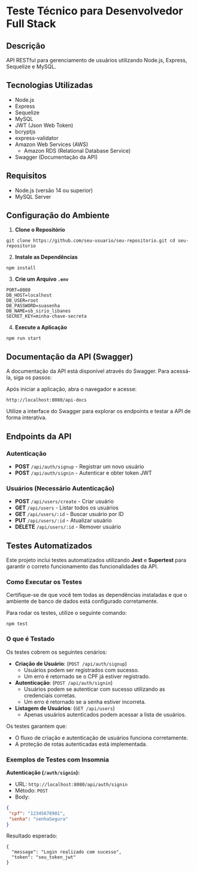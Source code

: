# Teste Técnico para Desenvolvedor Full Stack

## Descrição
API RESTful para gerenciamento de usuários utilizando Node.js, Express, Sequelize e MySQL.

## Tecnologias Utilizadas
- Node.js
- Express
- Sequelize
- MySQL
- JWT (Json Web Token)
- bcryptjs
- express-validator
- Amazon Web Services (AWS)
  - Amazon RDS (Relational Database Service)
- Swagger (Documentação da API)

## Requisitos
- Node.js (versão 14 ou superior)
- MySQL Server

## Configuração do Ambiente

1. **Clone o Repositório**
```
git clone https://github.com/seu-usuario/seu-repositorio.git cd seu-repositorio
```

2. **Instale as Dependências**
```
npm install
```

3. **Crie um Arquivo `.env`**
```
PORT=8080 
DB_HOST=localhost 
DB_USER=root 
DB_PASSWORD=suasenha 
DB_NAME=sb_sirio_libanes 
SECRET_KEY=minha-chave-secreta
```
4. **Execute a Aplicação**
```
npm run start
```
## Documentação da API (Swagger)
A documentação da API está disponível através do Swagger. Para acessá-la, siga os passos:

Após iniciar a aplicação, abra o navegador e acesse:
```
http://localhost:8080/api-docs
```
Utilize a interface do Swagger para explorar os endpoints e testar a API de forma interativa.

## Endpoints da API

### Autenticação
- **POST** `/api/auth/signup` - Registrar um novo usuário
- **POST** `/api/auth/signin` - Autenticar e obter token JWT

### Usuários (Necessário Autenticação)
- **POST** `/api/users/create` - Criar usuário
- **GET** `/api/users` - Listar todos os usuários
- **GET** `/api/users/:id` - Buscar usuário por ID
- **PUT** `/api/users/:id` - Atualizar usuário
- **DELETE** `/api/users/:id` - Remover usuário

## Testes Automatizados

Este projeto inclui testes automatizados utilizando **Jest** e **Supertest** para garantir o correto funcionamento das funcionalidades da API.

### Como Executar os Testes

Certifique-se de que você tem todas as dependências instaladas e que o ambiente de banco de dados está configurado corretamente.

Para rodar os testes, utilize o seguinte comando:
```
npm test
```

### O que é Testado

Os testes cobrem os seguintes cenários:
- **Criação de Usuário**: (`POST /api/auth/signup`)
  - Usuários podem ser registrados com sucesso.
  - Um erro é retornado se o CPF já estiver registrado.
- **Autenticação**: (`POST /api/auth/signin`)
  - Usuários podem se autenticar com sucesso utilizando as credenciais corretas.
  - Um erro é retornado se a senha estiver incorreta.
- **Listagem de Usuários**: (`GET /api/users`)
  - Apenas usuários autenticados podem acessar a lista de usuários.

Os testes garantem que:
- O fluxo de criação e autenticação de usuários funciona corretamente.
- A proteção de rotas autenticadas está implementada.

### Exemplos de Testes com Insomnia

**Autenticação (`/auth/signin`):**

- URL: `http://localhost:8080/api/auth/signin`
- Método: `POST`
- Body:
```json
{
 "cpf": "12345678901",
 "senha": "senhaSegura"
}
```

Resultado esperado:
```
{
  "message": "Login realizado com sucesso",
  "token": "seu_token_jwt"
}
```